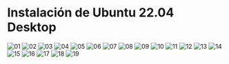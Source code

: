 # Instalación de Ubuntu 22.04 Desktop

![][01]
![][02]
![][03]
![][04]
![][05]
![][06]
![][07]
![][08]
![][09]
![][10]
![][11]
![][12]
![][13]
![][14]
![][15]
![][16]
![][17]
![][18]
![][19]

[01]: ./img/instalacion_ubuntu22.04_desktop/01.png "01"
[02]: ./img/instalacion_ubuntu22.04_desktop/02.png "02"
[03]: ./img/instalacion_ubuntu22.04_desktop/03.png "03"
[04]: ./img/instalacion_ubuntu22.04_desktop/04.png "04"
[05]: ./img/instalacion_ubuntu22.04_desktop/05.png "05"
[06]: ./img/instalacion_ubuntu22.04_desktop/06.png "06"
[07]: ./img/instalacion_ubuntu22.04_desktop/07.png "07"
[08]: ./img/instalacion_ubuntu22.04_desktop/08.png "08"
[09]: ./img/instalacion_ubuntu22.04_desktop/09.png "09"
[10]: ./img/instalacion_ubuntu22.04_desktop/10.png "10"
[11]: ./img/instalacion_ubuntu22.04_desktop/11.png "11"
[12]: ./img/instalacion_ubuntu22.04_desktop/12.png "12"
[13]: ./img/instalacion_ubuntu22.04_desktop/13.png "13"
[14]: ./img/instalacion_ubuntu22.04_desktop/14.png "14"
[15]: ./img/instalacion_ubuntu22.04_desktop/15.png "15"
[16]: ./img/instalacion_ubuntu22.04_desktop/16.png "16"
[17]: ./img/instalacion_ubuntu22.04_desktop/17.png "17"
[18]: ./img/instalacion_ubuntu22.04_desktop/18.png "18"
[19]: ./img/instalacion_ubuntu22.04_desktop/19.png "19"

